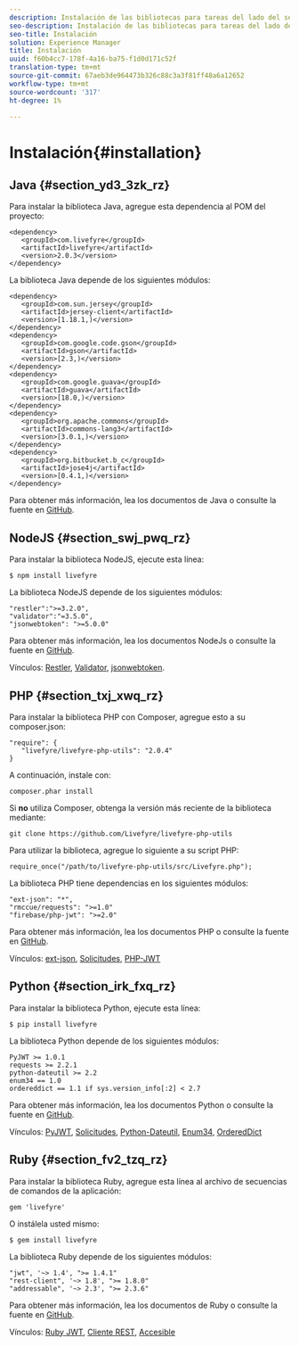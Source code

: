 ```yaml
---
description: Instalación de las bibliotecas para tareas del lado del servidor de Livefyre
seo-description: Instalación de las bibliotecas para tareas del lado del servidor de Livefyre
seo-title: Instalación
solution: Experience Manager
title: Instalación
uuid: f60b4cc7-178f-4a16-ba75-f1d0d171c52f
translation-type: tm+mt
source-git-commit: 67aeb3de964473b326c88c3a3f81ff48a6a12652
workflow-type: tm+mt
source-wordcount: '317'
ht-degree: 1%

---
```



# Instalación{#installation}


## Java {#section_yd3_3zk_rz}

Para instalar la biblioteca Java, agregue esta dependencia al POM del proyecto:

```
<dependency> 
   <groupId>com.livefyre</groupId> 
   <artifactId>livefyre</artifactId> 
   <version>2.0.3</version> 
</dependency>
```

La biblioteca Java depende de los siguientes módulos:

```
<dependency> 
   <groupId>com.sun.jersey</groupId> 
   <artifactId>jersey-client</artifactId> 
   <version>[1.18.1,)</version> 
</dependency> 
<dependency> 
   <groupId>com.google.code.gson</groupId> 
   <artifactId>gson</artifactId> 
   <version>[2.3,)</version> 
</dependency> 
<dependency> 
   <groupId>com.google.guava</groupId> 
   <artifactId>guava</artifactId> 
   <version>[18.0,)</version> 
</dependency> 
<dependency> 
   <groupId>org.apache.commons</groupId> 
   <artifactId>commons-lang3</artifactId> 
   <version>[3.0.1,)</version> 
</dependency> 
<dependency> 
   <groupId>org.bitbucket.b_c</groupId> 
   <artifactId>jose4j</artifactId> 
   <version>[0.4.1,)</version> 
</dependency> 
```

Para obtener más información, lea los documentos de Java o consulte la fuente en [GitHub](https://github.com/Livefyre/livefyre-java-utils).

## NodeJS {#section_swj_pwq_rz}

Para instalar la biblioteca NodeJS, ejecute esta línea:

`$ npm install livefyre`

La biblioteca NodeJS depende de los siguientes módulos:

```
"restler":">=3.2.0", 
"validator":"=3.5.0", 
"jsonwebtoken": ">=5.0.0" 
```

Para obtener más información, lea los documentos NodeJs o consulte la fuente en [GitHub](https://github.com/Livefyre/livefyre-nodejs-utils).

Vínculos: [Restler](https://github.com/danwrong/restler), [Validator](https://www.npmjs.org/package/validator), [jsonwebtoken](https://github.com/auth0/node-jsonwebtoken).

## PHP {#section_txj_xwq_rz}

Para instalar la biblioteca PHP con Composer, agregue esto a su composer.json:

```
"require": { 
   "livefyre/livefyre-php-utils": "2.0.4" 
}
```

A continuación, instale con:

```
composer.phar install 
```

Si **no** utiliza Composer, obtenga la versión más reciente de la biblioteca mediante:

```
git clone https://github.com/Livefyre/livefyre-php-utils 
```

Para utilizar la biblioteca, agregue lo siguiente a su script PHP:

```
require_once("/path/to/livefyre-php-utils/src/Livefyre.php"); 
```

La biblioteca PHP tiene dependencias en los siguientes módulos:

```
"ext-json": "*", 
"rmccue/requests": ">=1.0" 
"firebase/php-jwt": ">=2.0" 
```

Para obtener más información, lea los documentos PHP o consulte la fuente en [GitHub](https://github.com/Livefyre/livefyre-php-utils).

Vínculos: [ext-json](https://php.net/manual/en/book.json.php), [Solicitudes](https://github.com/rmccue/Requests/), [PHP-JWT](https://github.com/firebase/php-jwt/tree/v2.0.0)

## Python {#section_irk_fxq_rz}

Para instalar la biblioteca Python, ejecute esta línea:

`$ pip install livefyre`

La biblioteca Python depende de los siguientes módulos:

```
PyJWT >= 1.0.1  
requests >= 2.2.1  
python-dateutil >= 2.2  
enum34 == 1.0  
ordereddict == 1.1 if sys.version_info[:2] < 2.7 
```

Para obtener más información, lea los documentos Python o consulte la fuente en [GitHub](https://github.com/Livefyre/livefyre-python-utils).

Vínculos: [PyJWT](https://github.com/progrium/pyjwt), [Solicitudes](https://github.com/kennethreitz/requests), [Python-Dateutil](https://pypi.python.org/pypi/python-dateutil), [Enum34](https://pypi.python.org/pypi/enum34), [OrderedDict](https://pypi.python.org/pypi/ordereddict)

## Ruby {#section_fv2_tzq_rz}

Para instalar la biblioteca Ruby, agregue esta línea al archivo de secuencias de comandos de la aplicación:

```
gem 'livefyre' 
```

O instálela usted mismo:

`$ gem install livefyre`

La biblioteca Ruby depende de los siguientes módulos:

```
"jwt", '~> 1.4', ">= 1.4.1"  
"rest-client", '~> 1.8', ">= 1.8.0"  
"addressable", '~> 2.3', ">= 2.3.6" 
```

Para obtener más información, lea los documentos de Ruby o consulte la fuente en [GitHub](https://github.com/Livefyre/livefyre-ruby-utils).

Vínculos: [Ruby JWT](https://github.com/firebase/php-jwt/tree/v2.0.0), [Cliente REST](https://github.com/rest-client/rest-client/), [Accesible](https://github.com/sporkmonger/addressable)
